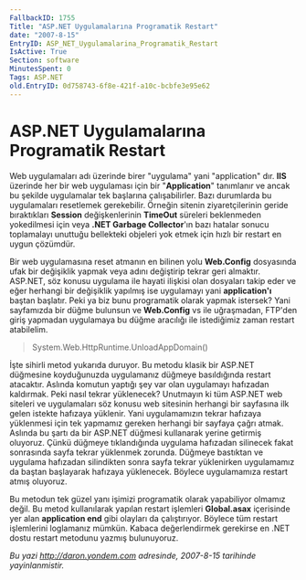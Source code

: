 ```yaml
---
FallbackID: 1755
Title: "ASP.NET Uygulamalarına Programatik Restart"
date: "2007-8-15"
EntryID: ASP_NET_Uygulamalarina_Programatik_Restart
IsActive: True
Section: software
MinutesSpent: 0
Tags: ASP.NET
old.EntryID: 0d758743-6f8e-421f-a10c-bcbfe3e95e62
---
```

# ASP.NET Uygulamalarına Programatik Restart
Web uygulamaları adı üzerinde birer "uygulama" yani "application" dır.
**IIS** üzerinde her bir web uygulaması için bir "**Application**"
tanımlanır ve ancak bu şekilde uygulamalar tek başlarına çalışabilirler.
Bazı durumlarda bu uygulamaları resetlemek gerekebilir. Örneğin sitenin
ziyaretçilerinin geride bıraktıkları **Session** değişkenlerinin
**TimeOut** süreleri beklenmeden yokedilmesi için veya **.NET Garbage
Collector**'ın bazı hatalar sonucu toplamalayı unuttuğu bellekteki
objeleri yok etmek için hızlı bir restart en uygun çözümdür.

Bir web uygulamasına reset atmanın en bilinen yolu **Web.Config**
dosyasında ufak bir değişiklik yapmak veya adını değiştirip tekrar geri
almaktır. ASP.NET, söz konusu uygulama ile hayati ilişkisi olan
dosyaları takip eder ve eğer herhangi bir değişiklik yapılmış ise
uygulamayı yani **application'ı** baştan başlatır. Peki ya biz bunu
programatik olarak yapmak istersek? Yani sayfamızda bir düğme bulunsun
ve **Web.Config** vs ile uğraşmadan, FTP'den giriş yapmadan uygulamaya
bu düğme aracılığı ile istediğimiz zaman restart atabilelim.

> System.Web.HttpRuntime.UnloadAppDomain()

İşte sihirli metod yukarıda duruyor. Bu metodu klasik bir ASP.NET
düğmesine koyduğunuzda uygulamanız düğmeye basıldığında restart
atacaktır. Aslında komutun yaptığı şey var olan uygulamayı hafızadan
kaldırmak. Peki nasıl tekrar yüklenecek? Unutmayın ki tüm ASP.NET web
siteleri ve uygulamaları söz konusu web sitesinin herhangi bir sayfasına
ilk gelen istekte hafızaya yüklenir. Yani uygulamamızın tekrar hafızaya
yüklenmesi için tek yapmamız gereken herhangi bir sayfaya çağrı atmak.
Aslında bu şartı da bir ASP.NET düğmesi kullanarak yerine getirmiş
oluyoruz. Çünkü düğmeye tıklandığında uygulama hafızadan silinecek fakat
sonrasında sayfa tekrar yüklenmek zorunda. Düğmeye bastıktan ve uygulama
hafızadan silindikten sonra sayfa tekrar yüklenirken uygulamamız da
baştan başlayarak hafızaya yüklenecek. Böylece uygulamamıza restart
atmış oluyoruz.

Bu metodun tek güzel yanı işimizi programatik olarak yapabiliyor olmamız
değil. Bu metod kullanılarak yapılan restart işlemleri **Global.asax**
içerisinde yer alan **application end** gibi olayları da çalıştırıyor.
Böylece tüm restart işlemlerini loglamanız mümkün. Kabaca değerlendirmek
gerekirse en .NET dostu restart metodunu yazmış bulunuyoruz.



*Bu yazi http://daron.yondem.com adresinde, 2007-8-15 tarihinde yayinlanmistir.*
